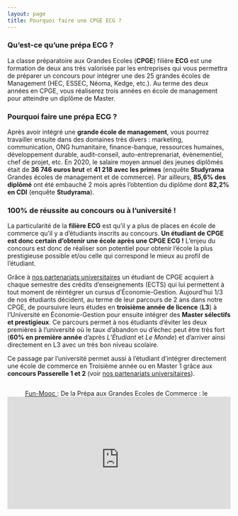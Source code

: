 ```yaml
---
layout: page
title: Pourquoi faire une CPGE ECG ?
---
```


### Qu’est-ce qu’une prépa ECG ? ###

La classe préparatoire aux Grandes Ecoles (**CPGE**) filière **ECG** est une formation de deux ans très valorisée par les entreprises qui vous permettra de préparer un concours pour intégrer une des 25 grandes écoles de Management (HEC, ESSEC, Néoma, Kedge, etc.). Au terme des deux années en CPGE, vous réaliserez trois années en école de management pour atteindre un diplôme de Master.

### Pourquoi faire une prépa ECG ? ###

Après avoir intégré une **grande école de management**, vous pourrez travailler ensuite dans des domaines très divers : marketing, communication, ONG humanitaire, finance-banque, ressources humaines, développement durable, audit-conseil, auto-entreprenariat, évènementiel, chef de projet, etc. En 2020, le salaire moyen annuel des jeunes diplômés était de **36 746 euros brut** et **41 218 avec les primes** (enquête **Studyrama** Grandes écoles de management et de commerce). Par ailleurs, **85,6% des diplômé** ont été embauché 2 mois après l’obtention du diplôme dont **82,2% en CDI** (enquête **Studyrama**).

### 100% de réussite au concours ou à l’université ! ###

La particularité de la **filière ECG** est qu’il y a plus de places en école de commerce qu’il y a d’étudiants inscrits au concours. **Un étudiant de CPGE est donc certain d’obtenir une école après une CPGE ECG !** L’enjeu du concours est donc de réaliser son potentiel pour obtenir l’école la plus prestigieuse possible et/ou celle qui correspond le mieux au profil de l’étudiant.

Grâce à [nos partenariats universitaires](/partenariat_univ) un étudiant de CPGE acquiert à chaque semestre des crédits d’enseignements (ECTS) qui lui permettent à tout moment de réintégrer un cursus d’Économie-Gestion. Aujourd’hui 1/3 de nos étudiants décident, au terme de leur parcours de 2 ans dans notre CPGE, de poursuivre leurs études en **troisième année de licence** (**L3**) à l’Université en Économie-Gestion pour ensuite intégrer des **Master sélectifs et prestigieux**. Ce parcours permet à nos étudiants d’éviter les deux premières à l’université où le taux d’abandon ou d’échec peut être très fort (**60% en première année** d’après *L’Étudiant* et *Le Monde*) et d’arriver ainsi directement en L3 avec un très bon niveau scolaire.

Ce passage par l’université permet aussi à l’étudiant d’intégrer directement une école de commerce en Troisième année ou en Master 1 grâce aux **concours Passerelle 1 et 2** (voir [nos partenariats universitaires](/partenariat_univ/)).


<div style="position:relative;padding-bottom:56.25%;height:0;overflow:hidden;">
  <figure><iframe style="width:100%;height:100%;position:absolute;left:0px;top:30px;overflow:hidden" frameborder="0" type="text/html" src="https://www.dailymotion.com/embed/video/x6vp1pu" width="100%" height="100%" allowfullscreen> </iframe>
    <figcaption> <a href="https://www.fun-mooc.fr/courses/course-v1:cpge-economiques+153001+session01/about"> Fun-Mooc </a> : De la Prépa aux Grandes Ecoles de Commerce : le bon parcours pour moi ?</figcaption>
   </figure> 
</div>

